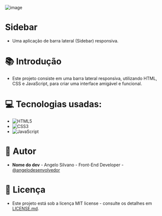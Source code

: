 ![image](https://github.com/angelodesenvolvedor/Sidebar/assets/98216100/15db7c92-fd1b-428d-a02a-2cc4f34a825d)

# Sidebar
* Uma aplicação de barra lateral (Sidebar) responsiva.

# 📚 Introdução
* Este projeto consiste em uma barra lateral responsiva, utilizando HTML, CSS e JavaScript, para criar uma interface amigável e funcional.

# 💻 Tecnologias usadas:  
* ![HTML5](https://img.shields.io/badge/html5-%23E34F26.svg?style=for-the-badge&logo=html5&logoColor=white)
* ![CSS3](https://img.shields.io/badge/css3-%231572B6.svg?style=for-the-badge&logo=css3&logoColor=white)
* ![JavaScript](https://img.shields.io/badge/javascript-%23323330.svg?style=for-the-badge&logo=javascript&logoColor=%23F7DF1E)

# 👷 Autor
* **Nome do dev** - Angelo Silvano - Front-End Developer - [@angelodesenvolvedor](https://github.com/angelodesenvolvedor)

# 📄 Licença
* Este projeto está sob a licença MIT license - consulte os detalhes em [LICENSE.md](https://github.com/angelodesenvolvedor/Sidebar?tab=MIT-1-ov-file).
  
